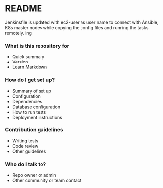 # README #

Jenkinsfile is updated with ec2-user as user name to connect with Ansible, K8s master nodes while copying the config files and running the tasks remotely. 
ing

### What is this repository for ###

* Quick summary
* Version
* [Learn Markdown](https://bitbucket.org/tutorials/markdowndemo)

### How do I get set up? ###

* Summary of set up
* Configuration
* Dependencies
* Database configuration
* How to run tests
* Deployment instructions

### Contribution guidelines ###

* Writing tests
* Code review
* Other guidelines

### Who do I talk to? ###

* Repo owner or admin
* Other community or team contact
